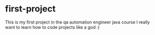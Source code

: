 # first-project
This is my first project in the qa automation engineer java course
I really want to learn how to code projects like a god :)
